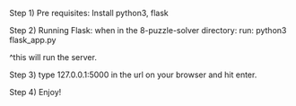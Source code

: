 Step 1) Pre requisites: Install python3, flask

Step 2) Running Flask: when in the 8-puzzle-solver directory: run: python3 flask_app.py

^this will run the server.

Step 3) type 127.0.0.1:5000 in the url on your browser and hit enter.

Step 4) Enjoy!
